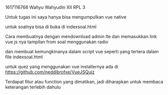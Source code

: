 1617116768
Wahyu Wahyudin
XII RPL 3

Untuk tugas ini saya hanya bisa mengumpulkan vue native

untuk soalnya bisa di buka di indexsoal.html

Cara membuatnya dengan mendownload admin lte dan memasukkan link vue js nya
tampilan from soal menggunakan radio

dan membuat kemungkinanya dalam script vue seperti yang tertera dalam file indexsoal.html

untuk quez yang menggunakan vue installernya ada di
https://github.com/neddibrofxe/VueJSQuiz

Terdapat fitur atau function yang dimatikan, jadi diharapkan untuk membaca keterangan terlebih dahulu
